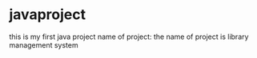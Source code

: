 # javaproject
this is my first java project name of project:
the name of project is library management system
